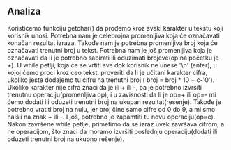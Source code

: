 ## Analiza
Koristićemo funkciju getchar() da prođemo kroz svaki karakter u tekstu koji korisnik unosi. Potrebna nam je celebrojna promenljiva koja će označavati konačan rezultat izraza. Takođe nam je potrebna promenljiva broj koja će označavati trenutni broj u tekst. Potrebna nam je još promenljiva koja je označavati da li je potrebno sabirati ili oduzimati brojeve(op:na početku je +).
U while petlji, koja će se vrtiti sve dok korisnik ne unese '\n' (enter), u kojoj ćemo proci kroz ceo tekst, proveriti da li je učitani karakter cifra, ukoliko jeste dodajemo tu cifru na trenutni broj ( broj = broj * 10 + c-'0'). Ukoliko karakter nije cifra znaci da je ili + ili -, pa je potrebno izvršiti trenutnu operaciju(promenljiva op), i u zavisnosti da li je op=+ ili op=- mi ćemo dodati ili oduzeti trenutni broj na ukupan rezultat(resenje). Takođe je potrebno vratiti broj na nulu, jer broj čine samo cifre od 0 do 9, a mi smo naišli na znak + ili -. I još, potrebno je zapamtiti tu novu operaciju(op=c). Nakon završene while petlje, primetimo da se izraz uvek završava cifrom, a ne operacijom, što znaci da moramo izvršiti poslednju operaciju(dodati ili oduzeti trenutni broj na ukupno rešenje).
